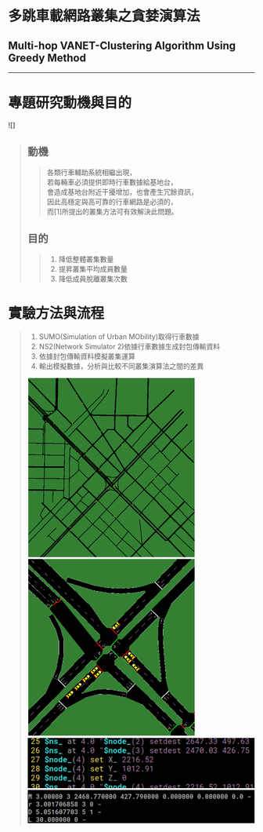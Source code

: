 # 多跳車載網路叢集之貪婪演算法
## Multi-hop VANET-Clustering Algorithm Using Greedy Method
<hr>

# 專題研究動機與目的
![]
> ## 動機
> > 各類行車輔助系統相繼出現，\
若每輛車必須提供即時行車數據給基地台，\
會造成基地台附近干擾增加，也會產生冗餘資訊，\
因此高穩定與高可靠的行車網路是必須的，\
而[1]所提出的叢集方法可有效解決此問題。
> ## 目的
> > 1. 降低整體叢集數量
> > 2. 提昇叢集平均成員數量
> > 3. 降低成員脫離叢集次數

# 實驗方法與流程
> 1. SUMO(Simulation of Urban MObility)取得行車數據
> 2. NS2(Network Simulator 2)依據行車數據生成封包傳輸資料
> 3. 依據封包傳輸資料模擬叢集運算
> 4. 輸出模擬數據，分析與比較不同叢集演算法之間的差異
> 
> ![map](./pictures/map.png) ![map](pictures/map2.png)
> ![node](pictures/node.png) ![event](pictures/event.png)

